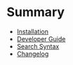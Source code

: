 # Summary

- [Installation](./installation.md)
- [Developer Guide](./developer.md)
- [Search Syntax](./search.md)
- [Changelog](./changelog.md)
